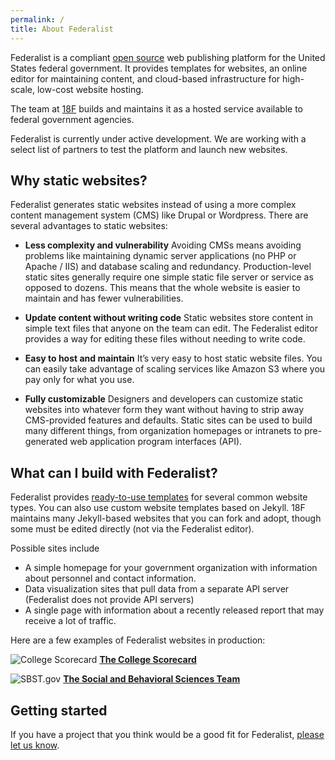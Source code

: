 ```yaml
---
permalink: /
title: About Federalist
---
```


Federalist is a compliant [open source](https://github.com/18F/federalist) web publishing platform for the United States federal government. It provides templates for websites, an online editor for maintaining content, and cloud-based infrastructure for high-scale, low-cost website hosting.

The team at [18F](https://18f.gsa.gov/) builds and maintains it as a hosted service available to federal government agencies.

Federalist is currently under active development. We are working with a select list of partners to test the platform and launch new websites.

## Why static websites?

Federalist generates static websites instead of using a more complex content management system (CMS) like Drupal or Wordpress. There are several advantages to static websites:

- **Less complexity and vulnerability** Avoiding CMSs means avoiding problems like maintaining dynamic server applications (no PHP or Apache / IIS) and database scaling and redundancy. Production-level static sites generally require one simple static file server or service as opposed to dozens. This means that the whole website is easier to maintain and has fewer vulnerabilities.

- **Update content without writing code** Static websites store content in simple text files that anyone on the team can edit. The Federalist editor provides a way for editing these files without needing to write code.

- **Easy to host and maintain** It’s very easy to host static website files. You can easily take advantage of scaling services like Amazon S3 where you pay only for what you use.

- **Fully customizable** Designers and developers can customize static websites into whatever form they want without having to strip away CMS-provided features and defaults. Static sites can be used to build many different things, from organization homepages or intranets to pre-generated web application program interfaces (API).

## What can I build with Federalist?

Federalist provides [ready-to-use templates]({{site.baseurl}}/pages/using-federalist/#federalist-templates) for several common website types. You can also use custom website templates based on Jekyll. 18F maintains many Jekyll-based websites that you can fork and adopt, though some must be edited directly (not via the Federalist editor).

Possible sites include
- A simple homepage for your government organization with information about personnel and contact information.
- Data visualization sites that pull data from a separate API server (Federalist does not provide API servers)
- A single page with information about a recently released report that may receive a lot of traffic.

Here are a few examples of Federalist websites in production:

![College Scorecard]({{site.baseurl}}/uploads/college-scorecard.png)
**[The College Scorecard](https://collegescorecard.ed.gov/)**

![SBST.gov]({{site.baseurl}}/uploads/sbst.png)
**[The Social and Behavioral Sciences Team](https://sbst.gov/)**

## Getting started

If you have a project that you think would be a good fit for Federalist, [please let us know](https://docs.google.com/forms/d/1iB8aW7c9r1QH3s8XElQCrnXRGjAiPUYpWG1CMeEqGIo/viewform).
